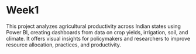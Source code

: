# Week1
This project analyzes agricultural productivity across Indian states using Power BI, creating dashboards from data on crop yields, irrigation, soil, and climate. It offers visual insights for policymakers and researchers to improve resource allocation, practices, and productivity.
